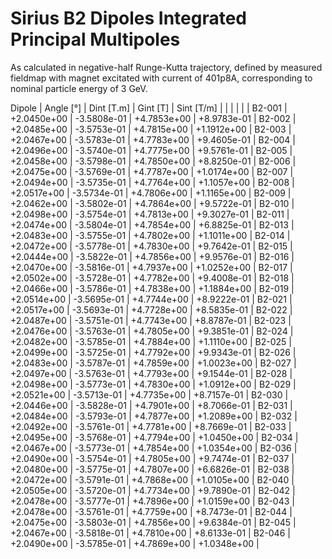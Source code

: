Sirius B2 Dipoles Integrated Principal Multipoles
=================================================

As calculated in negative-half Runge-Kutta trajectory,
defined by measured fieldmap with magnet excitated with current of 401p8A,
corresponding to nominal particle energy of 3 GeV.

  Dipole   |  Angle [°]  |  Dint [T.m]  |  Gint [T]   | Sint [T/m]  |
           |             |              |             |             |
  B2-001   | +2.0450e+00 | -3.5808e-01  | +4.7853e+00 | +8.9783e-01 |
  B2-002   | +2.0485e+00 | -3.5753e-01  | +4.7815e+00 | +1.1912e+00 |
  B2-003   | +2.0467e+00 | -3.5783e-01  | +4.7783e+00 | +9.4605e-01 |
  B2-004   | +2.0496e+00 | -3.5740e-01  | +4.7775e+00 | +9.5761e-01 |
  B2-005   | +2.0458e+00 | -3.5798e-01  | +4.7850e+00 | +8.8250e-01 |
  B2-006   | +2.0475e+00 | -3.5769e-01  | +4.7787e+00 | +1.0174e+00 |
  B2-007   | +2.0494e+00 | -3.5735e-01  | +4.7764e+00 | +1.1057e+00 |
  B2-008   | +2.0517e+00 | -3.5734e-01  | +4.7806e+00 | +1.1165e+00 |
  B2-009   | +2.0462e+00 | -3.5802e-01  | +4.7864e+00 | +9.5722e-01 |
  B2-010   | +2.0498e+00 | -3.5754e-01  | +4.7813e+00 | +9.3027e-01 |
  B2-011   | +2.0474e+00 | -3.5804e-01  | +4.7854e+00 | +6.8825e-01 |
  B2-013   | +2.0483e+00 | -3.5755e-01  | +4.7802e+00 | +1.1011e+00 |
  B2-014   | +2.0472e+00 | -3.5778e-01  | +4.7830e+00 | +9.7642e-01 |
  B2-015   | +2.0444e+00 | -3.5822e-01  | +4.7856e+00 | +9.9576e-01 |
  B2-016   | +2.0470e+00 | -3.5816e-01  | +4.7937e+00 | +1.0252e+00 |
  B2-017   | +2.0502e+00 | -3.5728e-01  | +4.7782e+00 | +9.4008e-01 |
  B2-018   | +2.0466e+00 | -3.5786e-01  | +4.7838e+00 | +1.1884e+00 |
  B2-019   | +2.0514e+00 | -3.5695e-01  | +4.7744e+00 | +8.9222e-01 |
  B2-021   | +2.0517e+00 | -3.5693e-01  | +4.7728e+00 | +8.5835e-01 |
  B2-022   | +2.0487e+00 | -3.5751e-01  | +4.7743e+00 | +8.8787e-01 |
  B2-023   | +2.0476e+00 | -3.5763e-01  | +4.7805e+00 | +9.3851e-01 |
  B2-024   | +2.0482e+00 | -3.5785e-01  | +4.7884e+00 | +1.1110e+00 |
  B2-025   | +2.0499e+00 | -3.5725e-01  | +4.7792e+00 | +9.9343e-01 |
  B2-026   | +2.0483e+00 | -3.5787e-01  | +4.7859e+00 | +1.0023e+00 |
  B2-027   | +2.0497e+00 | -3.5763e-01  | +4.7793e+00 | +9.1544e-01 |
  B2-028   | +2.0498e+00 | -3.5773e-01  | +4.7830e+00 | +1.0912e+00 |
  B2-029   | +2.0521e+00 | -3.5713e-01  | +4.7735e+00 | +8.7157e-01 |
  B2-030   | +2.0446e+00 | -3.5828e-01  | +4.7901e+00 | +8.7066e-01 |
  B2-031   | +2.0484e+00 | -3.5793e-01  | +4.7877e+00 | +1.2089e+00 |
  B2-032   | +2.0492e+00 | -3.5761e-01  | +4.7781e+00 | +8.7669e-01 |
  B2-033   | +2.0495e+00 | -3.5768e-01  | +4.7794e+00 | +1.0450e+00 |
  B2-034   | +2.0467e+00 | -3.5773e-01  | +4.7854e+00 | +1.0354e+00 |
  B2-036   | +2.0490e+00 | -3.5754e-01  | +4.7805e+00 | +9.7474e-01 |
  B2-037   | +2.0480e+00 | -3.5775e-01  | +4.7807e+00 | +6.6826e-01 |
  B2-038   | +2.0472e+00 | -3.5791e-01  | +4.7868e+00 | +1.0105e+00 |
  B2-040   | +2.0505e+00 | -3.5720e-01  | +4.7734e+00 | +9.7890e-01 |
  B2-042   | +2.0478e+00 | -3.5777e-01  | +4.7896e+00 | +1.0159e+00 |
  B2-043   | +2.0478e+00 | -3.5761e-01  | +4.7759e+00 | +8.7473e-01 |
  B2-044   | +2.0475e+00 | -3.5803e-01  | +4.7856e+00 | +9.6384e-01 |
  B2-045   | +2.0467e+00 | -3.5818e-01  | +4.7810e+00 | +8.6133e-01 |
  B2-046   | +2.0490e+00 | -3.5785e-01  | +4.7869e+00 | +1.0348e+00 |
